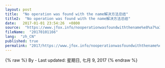 ```yaml
---
layout: post
title:  "No operation was found with the name解决方法总结"
title2:  "No operation was found with the name解决方法总结"
date:   2017-01-01 23:54:26  +0800
source:  "https://www.jfox.info/nooperationwasfoundwiththename%e8%a7%a3%e5%86%b3%e6%96%b9%e6%b3%95%e6%80%bb%e7%bb%93.html"
fileName:  "20170101166"
lang:  "zh_CN"
published: true
permalink: "2017/https://www.jfox.info/nooperationwasfoundwiththename%e8%a7%a3%e5%86%b3%e6%96%b9%e6%b3%95%e6%80%bb%e7%bb%93.html"
---
```

{% raw %}
By  - Last updated: 星期日, 七月 9, 2017
{% endraw %}